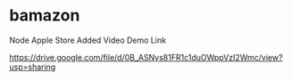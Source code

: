 # bamazon

Node Apple Store 
Added Video Demo Link 

https://drive.google.com/file/d/0B_ASNys81FR1c1duOWppVzI2Wmc/view?usp=sharing